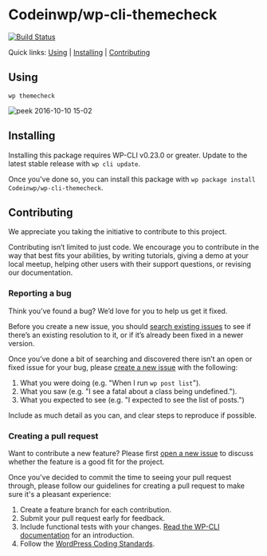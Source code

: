 Codeinwp/wp-cli-themecheck
===========================



[![Build Status](https://travis-ci.org/Codeinwp/wp-cli-themecheck.svg?branch=master)](https://travis-ci.org/Codeinwp/wp-cli-themecheck)

Quick links: [Using](#using) | [Installing](#installing) | [Contributing](#contributing)

## Using

```
wp themecheck
```

![peek 2016-10-10 15-02](https://cloud.githubusercontent.com/assets/1529454/19229848/cd793e9a-8efa-11e6-8abe-a2b55a4243b4.gif)

## Installing

Installing this package requires WP-CLI v0.23.0 or greater. Update to the latest stable release with `wp cli update`.

Once you've done so, you can install this package with `wp package install Codeinwp/wp-cli-themecheck`.

## Contributing

We appreciate you taking the initiative to contribute to this project.

Contributing isn’t limited to just code. We encourage you to contribute in the way that best fits your abilities, by writing tutorials, giving a demo at your local meetup, helping other users with their support questions, or revising our documentation.

### Reporting a bug

Think you’ve found a bug? We’d love for you to help us get it fixed.

Before you create a new issue, you should [search existing issues](https://github.com/Codeinwp/wp-cli-themecheck/issues?q=label%3Abug%20) to see if there’s an existing resolution to it, or if it’s already been fixed in a newer version.

Once you’ve done a bit of searching and discovered there isn’t an open or fixed issue for your bug, please [create a new issue](https://github.com/Codeinwp/wp-cli-themecheck/issues/new) with the following:

1. What you were doing (e.g. "When I run `wp post list`").
2. What you saw (e.g. "I see a fatal about a class being undefined.").
3. What you expected to see (e.g. "I expected to see the list of posts.")

Include as much detail as you can, and clear steps to reproduce if possible.

### Creating a pull request

Want to contribute a new feature? Please first [open a new issue](https://github.com/Codeinwp/wp-cli-themecheck/issues/new) to discuss whether the feature is a good fit for the project.

Once you've decided to commit the time to seeing your pull request through, please follow our guidelines for creating a pull request to make sure it's a pleasant experience:

1. Create a feature branch for each contribution.
2. Submit your pull request early for feedback.
3. Include functional tests with your changes. [Read the WP-CLI documentation](https://wp-cli.org/docs/pull-requests/#functional-tests) for an introduction.
4. Follow the [WordPress Coding Standards](http://make.wordpress.org/core/handbook/coding-standards/).
